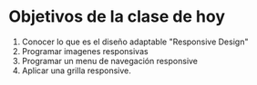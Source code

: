 # Objetivos de la clase de hoy

1. Conocer lo que es el diseño adaptable "Responsive Design"
2. Programar imagenes responsivas
3. Programar un menu de navegación responsive
4. Aplicar una grilla responsive.